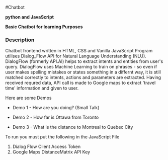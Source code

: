 
#Chatbot

**python and JavaScript**

**Basic Chatbot for learning Purposes**

### Description
Chatbot frontend written in HTML, CSS and Vanilla JavaScript
Program utilises Dialog_Flow API for Natural Language Understanding (NLU).
DialogFlow (formerly API.AI) helps to extract intents and entities from user's query.
DialogFlow uses Machine Learning to train on phrases - so even if user makes spelling mistakes or states something in a differnt way, it is still matched correctly to intents, actions and parameters are extracted.
Having received requred data, API call is made to Google maps to extract 'travel time' information and given to user.

Here are some Demos

* Demo 1 - How are you doing? (Small Talk)


* Demo 2 - How far is Ottawa from Toronto


* Demo 3 - What is the distance to Montreal to Quebec City



To run you must put the following in the JavaScript File
1. Dialog Flow Client Access Token
2. Google Maps DistanceMatrix API Key